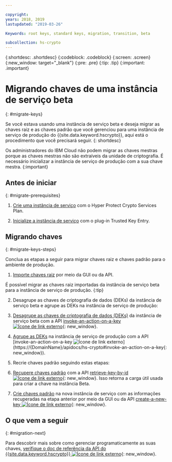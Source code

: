 ```yaml
---

copyright:
years: 2018, 2019
lastupdated: "2019-03-26"

Keywords: root keys, standard keys, migration, transition, beta

subcollection: hs-crypto
---
```


{:shortdesc: .shortdesc}
{:codeblock: .codeblock}
{:screen: .screen}
{:new_window: target="_blank"}
{:pre: .pre}
{:tip: .tip}
{:important: .important}

# Migrando chaves de uma instância de serviço beta
{: #migrate-keys}

Se você estava usando uma instância de serviço beta e deseja migrar as chaves raiz e as chaves padrão que você gerenciou para uma instância de serviço de produção do {{site.data.keyword.hscrypto}}, aqui está o procedimento que você precisará seguir.
{: shortdesc}

Os administradores do IBM Cloud não podem migrar as chaves mestras porque as chaves mestras não são extraíveis da unidade de criptografia. É necessário inicializar a instância de serviço de produção com a sua chave mestra.
{:important}  

## Antes de iniciar
{: #migrate-prerequisites}

1. [Crie uma instância de serviço](/docs/services/hs-crypto/provision.html) com o Hyper Protect Crypto Services Plan.

2. [Inicialize a instância de serviço](/docs/services/hs-crypto/initialize_hsm.html) com o plug-in Trusted Key Entry.

## Migrando chaves
{: #migrate-keys-steps}  

Conclua as etapas a seguir para migrar chaves raiz e chaves padrão para o ambiente de produção.

1. [Importe chaves raiz](/docs/services/hs-crypto/import-root-keys.html) por meio da GUI ou da API.

  É possível migrar as chaves raiz importadas da instância de serviço beta para a instância de serviço de produção.
  {:tip}

2. Desagrupe as chaves de criptografia de dados (DEKs) da instância de serviço beta e agrupe as DEKs na instância de serviço de produção:

  1. [Desagrupe as chaves de criptografia de dados (DEKs)](/docs/services/hs-crypto/unwrap-keys.html) da instância de serviço beta com a API [invoke-an-action-on-a-key ![Ícone de link externo](../../icons/launch-glyph.svg "Ícone de link externo")](https://{DomainName}/apidocs/hs-crypto#invoke-an-action-on-a-key){: new_window}.

  2. [Agrupe as DEKs](/docs/services/hs-crypto/wrap-keys.html) na instância de serviço de produção com a API [invoke-an-action-on-a-key ![Ícone de link externo](../../icons/launch-glyph.svg "Ícone de link externo")](https://{DomainName}/apidocs/hs-crypto#invoke-an-action-on-a-key{: new_window}).

3. Recrie chaves padrão seguindo estas etapas:

  1. [Recupere chaves padrão](/docs/services/hs-crypto?topic=hs-crypto-view-keys#retrieve-key-api) com a API [retrieve-key-by-id ![Ícone de link externo](../../icons/launch-glyph.svg "Ícone de link externo")](https://{DomainName}/apidocs/hs-crypto#retrieve-a-key-by-id){: new_window}. Isso retorna a carga útil usada para criar a chave na instância Beta.

  2. [Crie chaves padrão](/docs/services/hs-crypto/create-standard-keys.html) na nova instância de serviço com as informações recuperadas na etapa anterior por meio da GUI ou da API [create-a-new-key ![Ícone de link externo](../../icons/launch-glyph.svg "Ícone de link externo")](https://{DomainName}/apidocs/hs-crypto#create-a-new-key){: new_window}.

## O que vem a seguir
{: #migration-next}

Para descobrir mais sobre como gerenciar programaticamente as suas chaves, [verifique o doc de referência da API do {{site.data.keyword.hscrypto}} ![Ícone de link externo](../../icons/launch-glyph.svg "Ícone de link externo")](https://{DomainName}/apidocs/hs-crypto){: new_window}.

